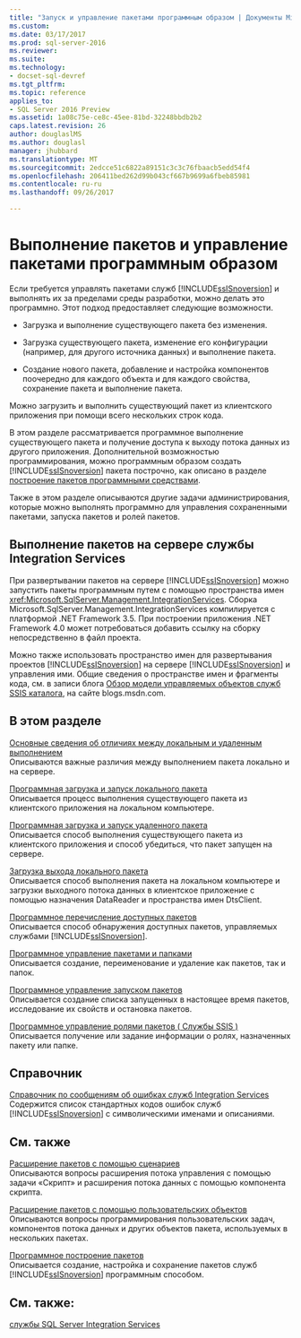 ```yaml
---
title: "Запуск и управление пакетами программным образом | Документы Microsoft"
ms.custom: 
ms.date: 03/17/2017
ms.prod: sql-server-2016
ms.reviewer: 
ms.suite: 
ms.technology:
- docset-sql-devref
ms.tgt_pltfrm: 
ms.topic: reference
applies_to:
- SQL Server 2016 Preview
ms.assetid: 1a08c75e-ce8c-45ee-81bd-32248bbdb2b2
caps.latest.revision: 26
author: douglaslMS
ms.author: douglasl
manager: jhubbard
ms.translationtype: MT
ms.sourcegitcommit: 2edcce51c6822a89151c3c3c76fbaacb5edd54f4
ms.openlocfilehash: 206411bed262d99b043cf667b9699a6fbeb85981
ms.contentlocale: ru-ru
ms.lasthandoff: 09/26/2017

---
```

# <a name="running-and-managing-packages-programmatically"></a>Выполнение пакетов и управление пакетами программным образом
  Если требуется управлять пакетами служб [!INCLUDE[ssISnoversion](../../includes/ssisnoversion-md.md)] и выполнять их за пределами среды разработки, можно делать это программно. Этот подход предоставляет следующие возможности.  
  
-   Загрузка и выполнение существующего пакета без изменения.  
  
-   Загрузка существующего пакета, изменение его конфигурации (например, для другого источника данных) и выполнение пакета.  
  
-   Создание нового пакета, добавление и настройка компонентов поочередно для каждого объекта и для каждого свойства, сохранение пакета и выполнение пакета.  
  
 Можно загрузить и выполнить существующий пакет из клиентского приложения при помощи всего нескольких строк кода.  
  
 В этом разделе рассматривается программное выполнение существующего пакета и получение доступа к выходу потока данных из другого приложения. Дополнительной возможностью программирования, можно программным образом создать [!INCLUDE[ssISnoversion](../../includes/ssisnoversion-md.md)] пакета построчно, как описано в разделе [построение пакетов программными средствами](../../integration-services/building-packages-programmatically/building-packages-programmatically.md).  
  
 Также в этом разделе описываются другие задачи администрирования, которые можно выполнять программно для управления сохраненными пакетами, запуска пакетов и ролей пакетов.  
  
## <a name="running-packages-on-the-integration-services-server"></a>Выполнение пакетов на сервере службы Integration Services  
 При развертывании пакетов на сервере [!INCLUDE[ssISnoversion](../../includes/ssisnoversion-md.md)] можно запустить пакеты программным путем с помощью пространства имен <xref:Microsoft.SqlServer.Management.IntegrationServices>. Сборка Microsoft.SqlServer.Management.IntegrationServices компилируется с платформой .NET Framework 3.5. При построении приложения .NET Framework 4.0 может потребоваться добавить ссылку на сборку непосредственно в файл проекта.  
  
 Можно также использовать пространство имен для развертывания проектов [!INCLUDE[ssISnoversion](../../includes/ssisnoversion-md.md)] на сервере [!INCLUDE[ssISnoversion](../../includes/ssisnoversion-md.md)] и управления ими. Общие сведения о пространстве имен и фрагменты кода, см. в записи блога [Обзор модели управляемых объектов служб SSIS каталога](http://go.microsoft.com/fwlink/?LinkId=253122), на сайте blogs.msdn.com.  
  
## <a name="in-this-section"></a>В этом разделе  
 [Основные сведения об отличиях между локальным и удаленным выполнением](../../integration-services/run-manage-packages-programmatically/understanding-the-differences-between-local-and-remote-execution.md)  
 Описываются важные различия между выполнением пакета локально и на сервере.  
  
 [Программная загрузка и запуск локального пакета](../../integration-services/run-manage-packages-programmatically/loading-and-running-a-local-package-programmatically.md)  
 Описывается процесс выполнения существующего пакета из клиентского приложения на локальном компьютере.  
  
 [Программная загрузка и запуск удаленного пакета](../../integration-services/run-manage-packages-programmatically/loading-and-running-a-remote-package-programmatically.md)  
 Описывается способ выполнения существующего пакета из клиентского приложения и способ убедиться, что пакет запущен на сервере.  
  
 [Загрузка выхода локального пакета](../../integration-services/run-manage-packages-programmatically/loading-the-output-of-a-local-package.md)  
 Описывается способ выполнения пакета на локальном компьютере и загрузки выходного потока данных в клиентское приложение с помощью назначения DataReader и пространства имен DtsClient.  
  
 [Программное перечисление доступных пакетов](../../integration-services/run-manage-packages-programmatically/enumerating-available-packages-programmatically.md)  
 Описывается способ обнаружения доступных пакетов, управляемых службами [!INCLUDE[ssISnoversion](../../includes/ssisnoversion-md.md)].  
  
 [Программное управление пакетами и папками](../../integration-services/run-manage-packages-programmatically/managing-packages-and-folders-programmatically.md)  
 Описывается создание, переименование и удаление как пакетов, так и папок.  
  
 [Программное управление запуском пакетов](../../integration-services/run-manage-packages-programmatically/managing-running-packages-programmatically.md)  
 Описывается создание списка запущенных в настоящее время пакетов, исследование их свойств и остановка пакетов.  
  
 [Программное управление ролями пакетов &#40; Службы SSIS &#41;](../../integration-services/run-manage-packages-programmatically/managing-package-roles-programmatically-ssis-service.md)  
 Описывается получение или задание информации о ролях, назначенных пакету или папке.  
  
## <a name="reference"></a>Справочник  
 [Справочник по сообщениям об ошибках служб Integration Services](../../integration-services/integration-services-error-and-message-reference.md)  
 Содержится список стандартных кодов ошибок служб [!INCLUDE[ssISnoversion](../../includes/ssisnoversion-md.md)] с символическими именами и описаниями.  
  
## <a name="related-sections"></a>См. также  
 [Расширение пакетов с помощью сценариев](../../integration-services/extending-packages-scripting/extending-packages-with-scripting.md)  
 Описываются вопросы расширения потока управления с помощью задачи «Скрипт» и расширения потока данных с помощью компонента скрипта.  
  
 [Расширение пакетов с помощью пользовательских объектов](../../integration-services/extending-packages-custom-objects/extending-packages-with-custom-objects.md)  
 Описываются вопросы программирования пользовательских задач, компонентов потока данных и других объектов пакета, используемых в нескольких пакетах.  
  
 [Программное построение пакетов](../../integration-services/building-packages-programmatically/building-packages-programmatically.md)  
 Описывается создание, настройка и сохранение пакетов служб [!INCLUDE[ssISnoversion](../../includes/ssisnoversion-md.md)] программным способом.  
  
## <a name="see-also"></a>См. также:  
 [службы SQL Server Integration Services](../../integration-services/sql-server-integration-services.md)  
  
  
